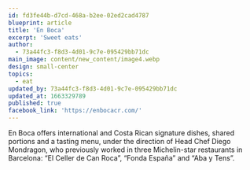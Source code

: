 ```yaml
---
id: fd3fe44b-d7cd-468a-b2ee-02ed2cad4787
blueprint: article
title: 'En Boca'
excerpt: 'Sweet eats'
author:
  - 73a44fc3-f8d3-4d01-9c7e-095429bb71dc
main_image: content/new_content/image4.webp
design: small-center
topics:
  - eat
updated_by: 73a44fc3-f8d3-4d01-9c7e-095429bb71dc
updated_at: 1663329789
published: true
facebook_link: 'https://enbocacr.com/'
---
```

En Boca offers international and Costa Rican signature dishes, shared portions and a tasting menu, under the direction of Head Chef Diego Mondragon, who previously worked in three Michelin-star restaurants in Barcelona: “El Celler de Can Roca”, “Fonda España” and “Aba y Tens”.